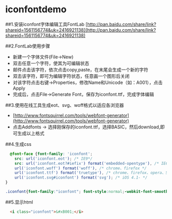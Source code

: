 iconfontdemo
============

##1.安装iconfont字体编辑工具FontLab
[http://pan.baidu.com/share/link?shareid=1561156774&uk=2416921138](http://pan.baidu.com/share/link?shareid=1561156774&uk=2416921138)

 

##2.FontLab使用步骤
* 新建一个字体文件(File->New)
* 双击任意一个字符，使其为可编辑状态
* 邮件点击该字符，依次点击copy,paste，在末尾会生成一个新的字符
* 双击该字符，即可为编辑字符状态，任意画一个图形后关闭
* 对该字符点击右键->Properties，修改Name和Unicode（如：A001），点击Apply
* 完成后，点击File->Generate Font，保存为iconfont.ttf，完成字体编辑


##3.使用在线工具生成eot、svg、woff格式以适应各浏览器
* [http://www.fontsquirrel.com/tools/webfont-generator](http://www.fontsquirrel.com/tools/webfont-generator)
* 点击Addfonts -> 选择刚保存的iconfont.ttf，选择BASIC，然后download,即可生成以上格式


##4.生成css
```css
  @font-face {font-family: 'iconfont';
    src: url('iconfont.eot'); /* IE9*/
    src: url('iconfont.eot?#iefix') format('embedded-opentype'), /* IE6-IE8 */
    url('iconfont.woff') format('woff'), /* chrome、firefox */
    url('iconfont.ttf') format('truetype'), /* chrome、firefox、opera、Safari, Android, iOS 4.2+*/
    url('iconfont.svg#iconfont') format('svg'); /* iOS 4.1- */
}

.iconfont{font-family:"iconfont"; font-style:normal;-webkit-font-smoothing: antialiased; -webkit-text-stroke-width: 0.2px; -moz-osx-font-smoothing: grayscale;}
```

##5.显示html
```html
  <i class="iconfont">&#xB001;</i>
```
